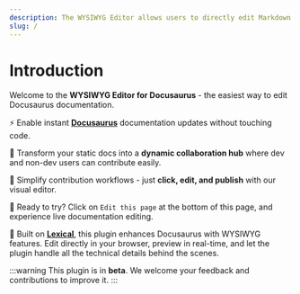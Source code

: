 ```yaml
---
description: The WYSIWYG Editor allows users to directly edit Markdown content in Docusaurus pages.
slug: /
---
```


# Introduction

Welcome to the **WYSIWYG Editor for Docusaurus** - the easiest way to edit Docusaurus documentation.

⚡️ Enable instant [**Docusaurus**](https://docusaurus.io/) documentation updates without touching code.

💫 Transform your static docs into a **dynamic collaboration hub** where dev and non-dev users can contribute easily.

🎯 Simplify contribution workflows - just **click, edit, and publish** with our visual editor.

🚀 Ready to try? Click on `Edit this page` at the bottom of this page, and experience live documentation editing.

🎨 Built on [**Lexical**](https://lexical.dev/), this plugin enhances Docusaurus with WYSIWYG features. Edit directly in your browser, preview in real-time, and let the plugin handle all the technical details behind the scenes.

:::warning
This plugin is in **beta**. We welcome your feedback and contributions to improve it.
:::